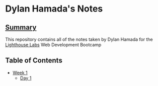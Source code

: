 # Dylan Hamada's Notes

## [Summary](https://github.com/dylanhamada)

This repository contains all of the notes taken by Dylan Hamada for the [Lighthouse Labs](https://www.lighthouselabs.ca/) Web Development Bootcamp

## Table of Contents

* [Week 1](/Week_1/)
  * [Day 1](/Week_1/Day_1/)